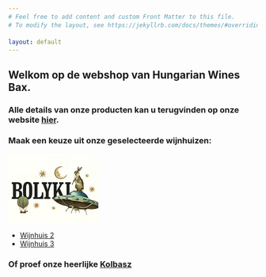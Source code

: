 ```yaml
---
# Feel free to add content and custom Front Matter to this file.
# To modify the layout, see https://jekyllrb.com/docs/themes/#overriding-theme-defaults

layout: default
---
```

## Welkom op de webshop van Hungarian Wines Bax.  
### Alle details van onze producten kan u terugvinden op onze website [hier](https://www.wijnen-bax.be).

### Maak een keuze uit onze geselecteerde wijnhuizen:

[![Bolyki](/images/features/Bolyki.jpg)](/bolyki/)  
- [Wijnhuis 2](/wijnhuis2/)  
- [Wijnhuis 3](/wijnhuis3/)  

### Of proef onze heerlijke [Kolbasz](/kolbasz)
